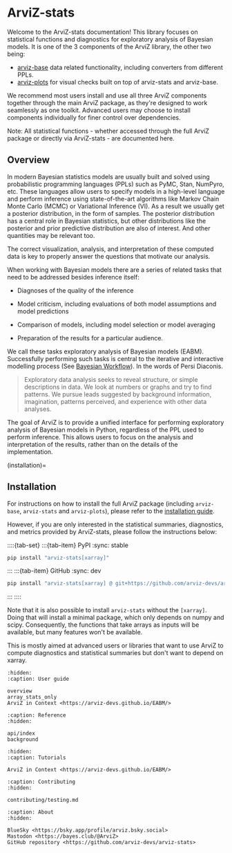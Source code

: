 # ArviZ-stats


Welcome to the ArviZ-stats documentation! This library focuses on statistical functions and diagnostics for exploratory analysis of Bayesian models. It is one of the 3 components of the ArviZ library, the other two being:

* [arviz-base](https://arviz-base.readthedocs.io/en/latest/) data related functionality, including converters from different PPLs.
* [arviz-plots](https://arviz-plots.readthedocs.io/en/latest/) for visual checks built on top of arviz-stats and arviz-base.

We recommend most users install and use all three ArviZ components together through the main ArviZ package, as they're designed to work seamlessly as one toolkit. Advanced users may choose to install components individually for finer control over dependencies.

Note: All statistical functions - whether accessed through the full ArviZ package or directly via ArviZ-stats - are documented here.


## Overview

In modern Bayesian statistics models are usually built and solved using probabilistic programming languages (PPLs) such as PyMC, Stan, NumPyro, etc. These languages allow users to specify models in a high-level language and perform inference using state-of-the-art algorithms like Markov Chain Monte Carlo (MCMC) or Variational Inference (VI). As a result we usually get a posterior distribution, in the form of samples. The posterior distribution has a central role in Bayesian statistics, but other distributions like the posterior and prior predictive distribution are also of interest. And other quantities may be relevant too.

The correct visualization, analysis, and interpretation of these computed data is key to properly answer the questions that motivate our analysis.

When working with Bayesian models there are a series of related tasks that need to be addressed besides inference itself:

* Diagnoses of the quality of the inference

* Model criticism, including evaluations of both model assumptions and model predictions

* Comparison of models, including model selection or model averaging

* Preparation of the results for a particular audience.

We call these tasks exploratory analysis of Bayesian models (EABM). Successfully performing such tasks is central to the iterative and interactive modelling process (See [Bayesian Workflow](https://arxiv.org/abs/2011.01808)). In the words of Persi Diaconis.

> Exploratory data analysis seeks to reveal structure, or simple descriptions in data. We look at numbers or graphs and try to find patterns. We pursue leads suggested by background information, imagination, patterns perceived, and experience with other data analyses.

The goal of ArviZ is to provide a unified interface for performing exploratory analysis of Bayesian models in Python, regardless of the PPL used to perform inference. This allows users to focus on the analysis and interpretation of the results, rather than on the details of the implementation.


(installation)=
## Installation

For instructions on how to install the full ArviZ package (including `arviz-base`, `arviz-stats` and `arviz-plots`), please refer to the [installation guide](https://python.arviz.org/en/latest/getting_started/Installation.html).


However, if you are only interested in the statistical summaries, diagnostics, and metrics provided by ArviZ-stats, please follow the instructions below:


::::{tab-set}
:::{tab-item} PyPI
:sync: stable

```bash
pip install "arviz-stats[xarray]"
```
:::
:::{tab-item} GitHub
:sync: dev

```bash
pip install "arviz-stats[xarray] @ git+https://github.com/arviz-devs/arviz-stats"
```
:::
::::


Note that it is also possible to install `arviz-stats` without the `[xarray]`.
Doing that will install a minimal package, which only depends on numpy and scipy.
Consequently, the functions that take arrays as inputs will be available,
but many features won't be available.

This is mostly aimed at advanced users or libraries that want to use ArviZ
to compute diagnostics and statistical summaries but don't want to depend on xarray.


```{toctree}
:hidden:
:caption: User guide

overview
array_stats_only
ArviZ in Context <https://arviz-devs.github.io/EABM/>
```

```{toctree}
:caption: Reference
:hidden:

api/index
background
```

```{toctree}
:hidden:
:caption: Tutorials

ArviZ in Context <https://arviz-devs.github.io/EABM/>
```


```{toctree}
:caption: Contributing
:hidden:

contributing/testing.md
```

```{toctree}
:caption: About
:hidden:

BlueSky <https://bsky.app/profile/arviz.bsky.social>
Mastodon <https://bayes.club/@ArviZ>
GitHub repository <https://github.com/arviz-devs/arviz-stats>
```

